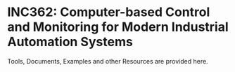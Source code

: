 # INC362: Computer-based Control and Monitoring for Modern Industrial Automation Systems

Tools, Documents, Examples and other Resources are provided here.

